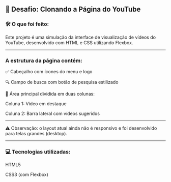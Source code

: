 ## 🚀 Desafio: Clonando a Página do YouTube

### 🛠️ O que foi feito:

Este projeto é uma simulação da interface de visualização de vídeos do YouTube, desenvolvido com HTML e CSS utilizando Flexbox.

---

### A estrutura da página contém:

✅ Cabeçalho com ícones do menu e logo

🔍 Campo de busca com botão de pesquisa estilizado

 🎥 Área principal dividida em duas colunas:

Coluna 1: Vídeo em destaque

Coluna 2: Barra lateral com vídeos sugeridos

---

⚠️ Observação: o layout atual ainda não é responsivo e foi desenvolvido para telas grandes (desktop).

---

### 💻 Tecnologias utilizadas:

HTML5

CSS3 (com Flexbox)

